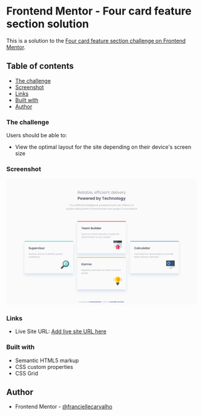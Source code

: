 # Frontend Mentor - Four card feature section solution

This is a solution to the [Four card feature section challenge on Frontend Mentor](https://www.frontendmentor.io/challenges/four-card-feature-section-weK1eFYK).

## Table of contents

  - [The challenge](#the-challenge)
  - [Screenshot](#screenshot)
  - [Links](#links)
  - [Built with](#built-with)
- [Author](#author)


### The challenge

Users should be able to:

- View the optimal layout for the site depending on their device's screen size

### Screenshot

![](./screenshot.jpg)

### Links

- Live Site URL: [Add live site URL here](https://your-live-site-url.com)


### Built with

- Semantic HTML5 markup
- CSS custom properties
- CSS Grid

## Author

- Frontend Mentor - [@franciellecarvalho](https://www.frontendmentor.io/profile/franciellecarvalho)
